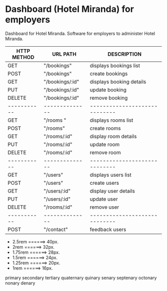 # Dashboard (Hotel Miranda) for employers

Dashboard for Hotel Miranda. Software for employers to administer Hotel Miranda.

| HTTP METHOD | URL PATH        | DESCRIPTION                   |
| ----------- | --------------- | ----------------------------- |
| GET         | "/bookings"     | displays bookings list        |
| POST        | "/bookings"     | create bookings               |
| GET         | "/bookings/:id" | displays booking details      |
| PUT         | "/bookings/:id" | update booking                |
| DELETE      | "/bookings/:id" | remove booking                |
| ----------- | --------------  | ----------------------------- |
| GET         | "/rooms "       | displays rooms list           |
| POST        | "/rooms"        | create rooms                  |
| GET         | "/rooms/:id"    | display room details          |
| PUT         | "/rooms/:id"    | update room                   |
| DELETE      | "/rooms/:id"    | remove room                   |
| ----------- | --------------  | ----------------------------- |
| GET         | "/users"        | displays users list           |
| POST        | "/users"        | create users                  |
| GET         | "/users/:id"    | display user details          |
| PUT         | "/users/:id"    | update user                   |
| DELETE      | "/rooms/:id"    | remove user                   |
| ----------- | --------------  | ----------------------------- |
| POST        | "/contact"      | feedback users                |

- 2.5rem ======> 40px.
- 2rem ======> 32px.
- 1.75rem ======> 28px.
- 1.5rem ======> 24px.
- 1.25rem ======> 20px.
- 1rem ======> 16px.

primary secondary tertiary quaternary quinary senary septenary octonary nonary denary
